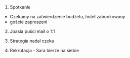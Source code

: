 1. Spotkanie
- Czekamy na zatwierdzenie budżetu, hotel zabookowany
- goście zaproszeni

2. Joasia puści mail o 1:1

3. Strategia nadal czeka

4. Rekrutacja - Sara bierze na siebie
